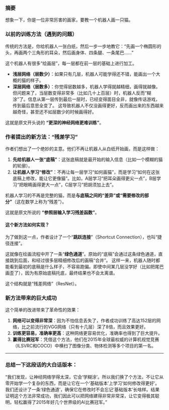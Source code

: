 ### 摘要

想象一下，你是一位非常厉害的画家，要教一个机器人画一只猫。

### 以前的训练方法（遇到的问题）

传统的方法是，你给机器人一张白纸，然后一步一步地教它：“先画一个椭圆形的头，再画两个三角形的耳朵，然后画身体、四条腿、一条尾巴……”

这个机器人有很多“绘画层”，每一层都在前一层的基础上进行加工。

*   **浅层网络（层数少）**：如果只有几层，机器人可能学得还不错，能画出一个大概的猫的样子。
*   **深层网络（层数多）**：你觉得层数越多，机器人学得就越精细，画得就越像。但问题来了，当层数变得非常多（比如几十上百层）时，机器人反而“糊涂”了。信息从第一层传到最后一层时，已经变得面目全非，就像传话游戏，传到最后意思全变了。 这导致机器人不仅没画得更好，反而画出来的东西越来越奇怪，甚至还不如层数少的时候画得好。

这就是原文开头说的 **“更深的神经网络更难训练”**。

### 作者提出的新方法：“残差学习”

作者们想出了一个绝妙的主意。他们不再让机器人从白纸开始画，而是这样做：

1.  **先给机器人一张“底稿”**：这张底稿就是最开始的输入信息（比如一个模糊的猫的轮廓）。
2.  **让机器人学习“修改”**：不再让每一层学习“如何画猫”，而是学习“如何在这张底稿上修改，能让它更像猫”。比如，A层学习“把耳朵画得更尖一点”，B层学习“把眼睛画得更大一点”，C层学习“把胡须加上去”。

机器人学习的不再是完整的猫，而是**与底稿之间的“差异”或“需要修改的部分”**（这在数学上称为“残差”）。

这就是原文所说的 **“参照层输入学习残差函数”**。

#### 这个新方法如何实现？

为了做到这一点，作者设计了一个“**跳跃连接**”（Shortcut Connection），也叫“捷径连接”。

这就像在绘画流程中开了一条“**绿色通道**”。原始的“底稿”会通过这条绿色通道，直接跳到后面，和经过很多层精细修改后的画稿“合并”。 这样一来，机器人随时都能看到最初的底稿是什么样子，不容易跑偏。即使中间某几层没学好（比如把尾巴画歪了），因为有原始底稿托底，最终结果也不会太离谱。



这个结构就是“残差网络”（ResNet）。

### 新方法带来的巨大成功

这个简单的改进带来了革命性的效果：

1.  **网络可以变得非常深**：因为不怕信息丢失了，作者成功训练了高达152层的网络，比之前流行的VGG网络（只有十几层）深了8倍，而且效果更好。
2.  **训练更容易，准确率更高**：这种网络更容易优化，准确率也得到了巨大提升。
3.  **赢得比赛冠军**：凭借这个方法，他们在2015年全球最权威的计算机视觉竞赛（ILSVRC和COCO）中横扫了图像分类、物体检测等多个项目的第一名。

---

### 总结一下这段话的大白话版本：

“我们发现，让神经网络学得太深，它会‘学糊涂’。所以我们换了个方法，不让它从零开始学一个复杂的东西，而是让它在一个‘基础版本’上学习‘如何修改得更好’。我们还设计了一条‘绿色通道’，确保它在修改时不会忘记‘基础版本’长啥样。结果证明这个方法非常成功，我们因此可以把网络建得非常非常深，让它变得极其聪明，轻松赢得了2015年好几个世界级的AI比赛冠军。”


